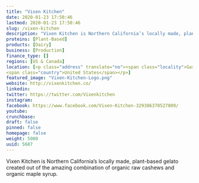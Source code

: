 ```yaml
---
title: "Vixen Kitchen"
date: 2020-01-23 17:50:46
lastmod: 2020-01-23 17:50:46
slug: /vixen-kitchen
description: "Vixen Kitchen is Northern California’s locally made, plant-based gelato created out of the amazing combination of organic raw cashews and organic maple syrup."
proteins: [Plant-Based]
products: [Dairy]
business: [Production]
finance_type: []
regions: [US & Canada]
location: [<p class="address" translate="no"><span class="locality">Garberville</span>, <span class="administrative-area">California</span> <span class="postal-code">95542</span><br>
<span class="country">United States</span></p>]
featured_image: "Vixen-Kitchen-Logo.png"
website: http://vixenkitchen.co/
linkedin: 
twitter: https://twitter.com/Vixenkitchen
instagram: 
facebook: https://www.facebook.com/Vixen-Kitchen-329386370527809/
youtube: 
crunchbase: 
draft: false
pinned: false
homepage: false
weight: 5000
uuid: 5687
---
```

Vixen Kitchen is Northern California’s locally made, plant-based gelato created out of the amazing combination of organic raw cashews and organic maple syrup.
